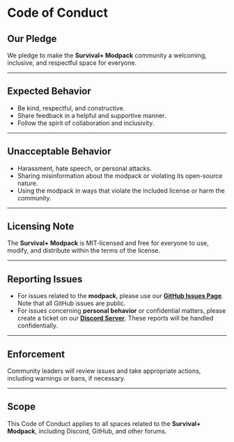 # Code of Conduct

## Our Pledge
We pledge to make the **Survival+ Modpack** community a welcoming, inclusive, and respectful space for everyone.

---

## Expected Behavior
- Be kind, respectful, and constructive.
- Share feedback in a helpful and supportive manner.
- Follow the spirit of collaboration and inclusivity.

---

## Unacceptable Behavior
- Harassment, hate speech, or personal attacks.
- Sharing misinformation about the modpack or violating its open-source nature.
- Using the modpack in ways that violate the included license or harm the community.

---

## Licensing Note
The **Survival+ Modpack** is MIT-licensed and free for everyone to use, modify, and distribute within the terms of the license.

---

## Reporting Issues
- For issues related to the **modpack**, please use our **[GitHub Issues Page](https://github.com/Krithiv-7/SurvivalPlus/issues)**. Note that all GitHub issues are public.
- For issues concerning **personal behavior** or confidential matters, please create a ticket on our **[Discord Server](https://discord.gg/uuSYkzahBj)**. These reports will be handled confidentially.

---

## Enforcement
Community leaders will review issues and take appropriate actions, including warnings or bans, if necessary.

---

## Scope
This Code of Conduct applies to all spaces related to the **Survival+ Modpack**, including Discord, GitHub, and other forums.
